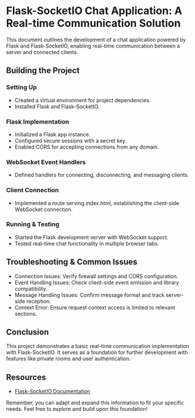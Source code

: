 # Flask-SocketIO Chat Application: A Real-time Communication Solution

This document outlines the development of a chat application powered by Flask and Flask-SocketIO, enabling real-time communication between a server and connected clients.

## Building the Project

### Setting Up

- Created a virtual environment for project dependencies.
- Installed Flask and Flask-SocketIO.

### Flask Implementation

- Initialized a Flask app instance.
- Configured secure sessions with a secret key.
- Enabled CORS for accepting connections from any domain.

### WebSocket Event Handlers

- Defined handlers for connecting, disconnecting, and messaging clients.

### Client Connection

- Implemented a route serving index.html, establishing the client-side WebSocket connection.

### Running & Testing

- Started the Flask development server with WebSocket support.
- Tested real-time chat functionality in multiple browser tabs.

## Troubleshooting & Common Issues

- Connection Issues: Verify firewall settings and CORS configuration.
- Event Handling Issues: Check client-side event emission and library compatibility.
- Message Handling Issues: Confirm message format and track server-side reception.
- Context Error: Ensure request context access is limited to relevant sections.

## Conclusion

This project demonstrates a basic real-time communication implementation with Flask-SocketIO. It serves as a foundation for further development with features like private rooms and user authentication.

## Resources

- [Flask-SocketIO Documentation](https://readthedocs.org/projects/flask-socketio/)

Remember, you can adapt and expand this information to fit your specific needs. Feel free to explore and build upon this foundation!
